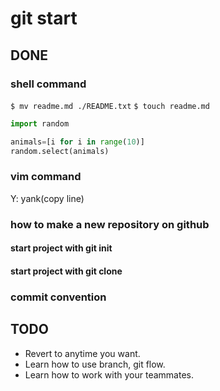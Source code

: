<!-- ~/Documents/dev/TIL/git/210303-git-start.md -->

# git start

## DONE

### shell command
`$ mv readme.md ./README.txt`
`$ touch readme.md`

```python
import random

animals=[i for i in range(10)]
random.select(animals)
```

### vim command
Y: yank(copy line)

### how to make a new repository on github

#### start project with git init

#### start project with git clone

### commit convention


## TODO

- Revert to anytime you want.
- Learn how to use branch, git flow.
- Learn how to work with your teammates.
